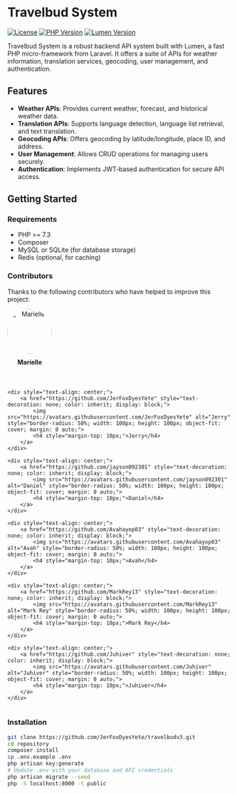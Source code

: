 # Travelbud System

[![License](https://img.shields.io/badge/license-MIT-blue.svg)](https://opensource.org/licenses/MIT)
[![PHP Version](https://img.shields.io/badge/php-%3E%3D%207.3-blue)](https://www.php.net/releases/7_3_0.php)
[![Lumen Version](https://img.shields.io/badge/lumen-%3E%3D%205.0-yellow)](https://lumen.laravel.com/docs)

Travelbud System is a robust backend API system built with Lumen, a fast PHP micro-framework from Laravel. It offers a suite of APIs for weather information, translation services, geocoding, user management, and authentication.

## Features

- **Weather APIs**: Provides current weather, forecast, and historical weather data.
- **Translation APIs**: Supports language detection, language list retrieval, and text translation.
- **Geocoding APIs**: Offers geocoding by latitude/longitude, place ID, and address.
- **User Management**: Allows CRUD operations for managing users securely.
- **Authentication**: Implements JWT-based authentication for secure API access.

## Getting Started

### Requirements

- PHP >= 7.3
- Composer
- MySQL or SQLite (for database storage)
- Redis (optional, for caching)

### Contributors

Thanks to the following contributors who have helped to improve this project:

<div style="display: flex; flex-wrap: wrap; gap: 20px;">
    <div style="text-align: center;">
        <a href="https://github.com/maryelang" style="text-decoration: none; color: inherit; display: block;">
            <img src="https://avatars.githubusercontent.com/maryelang" alt="Marielle" style="border-radius: 50%; width: 100px; height: 100px; object-fit: cover; margin: 0 auto;">
            <h4 style="margin-top: 10px;">Marielle</h4>
        </a>
    </div>
    
    <div style="text-align: center;">
        <a href="https://github.com/JerFoxDyesYete" style="text-decoration: none; color: inherit; display: block;">
            <img src="https://avatars.githubusercontent.com/JerFoxDyesYete" alt="Jerry" style="border-radius: 50%; width: 100px; height: 100px; object-fit: cover; margin: 0 auto;">
            <h4 style="margin-top: 10px;">Jerry</h4>
        </a>
    </div>
    
    <div style="text-align: center;">
        <a href="https://github.com/jayson092301" style="text-decoration: none; color: inherit; display: block;">
            <img src="https://avatars.githubusercontent.com/jayson092301" alt="Daniel" style="border-radius: 50%; width: 100px; height: 100px; object-fit: cover; margin: 0 auto;">
            <h4 style="margin-top: 10px;">Daniel</h4>
        </a>
    </div>
    
    <div style="text-align: center;">
        <a href="https://github.com/Avahayop03" style="text-decoration: none; color: inherit; display: block;">
            <img src="https://avatars.githubusercontent.com/Avahayop03" alt="Avah" style="border-radius: 50%; width: 100px; height: 100px; object-fit: cover; margin: 0 auto;">
            <h4 style="margin-top: 10px;">Avah</h4>
        </a>
    </div>
    
    <div style="text-align: center;">
        <a href="https://github.com/MarkRey13" style="text-decoration: none; color: inherit; display: block;">
            <img src="https://avatars.githubusercontent.com/MarkRey13" alt="Mark Rey" style="border-radius: 50%; width: 100px; height: 100px; object-fit: cover; margin: 0 auto;">
            <h4 style="margin-top: 10px;">Mark Rey</h4>
        </a>
    </div>
    
    <div style="text-align: center;">
        <a href="https://github.com/Juhiver" style="text-decoration: none; color: inherit; display: block;">
            <img src="https://avatars.githubusercontent.com/Juhiver" alt="Juhiver" style="border-radius: 50%; width: 100px; height: 100px; object-fit: cover; margin: 0 auto;">
            <h4 style="margin-top: 10px;">Juhiver</h4>
        </a>
    </div>
</div>


### Installation

```bash
git clone https://github.com/JerFoxDyesYete/travelbudv3.git
cd repository
composer install
cp .env.example .env
php artisan key:generate
# Update .env with your database and API credentials
php artisan migrate --seed
php -S localhost:8000 -t public

